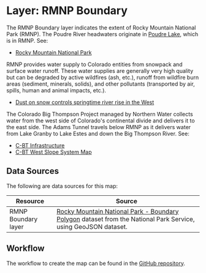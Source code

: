 # Layer: RMNP Boundary #

The RMNP Boundary layer indicates the extent of Rocky Mountain National Park (RMNP).
The Poudre River headwaters originate in [Poudre Lake](https://en.wikipedia.org/wiki/Poudre_Lake),
which is in RMNP.  See:

*   [Rocky Mountain National Park](https://www.nps.gov/romo/index.htm)

RMNP provides water supply to Colorado entities from snowpack and surface water runoff.
These water supplies are generally very high quality but can be degraded by
active wildfires (ash, etc.), runoff from wildfire burn areas (sediment, minerals, solids),
and other pollutants (transported by air, spills, human and animal impacts, etc.).

*   [Dust on snow controls springtime river rise in the West](https://climate.nasa.gov/news/2674/dust-on-snow-controls-springtime-river-rise-in-west/)

The Colorado Big Thompson Project managed by Northern Water collects water from the west side of Colorado's continental divide
and delivers it to the east side.  The Adams Tunnel travels below RMNP as it delivers water from Lake Granby to Lake Estes
and down the Big Thompson River.  See:

*   [C-BT Infrastructure](https://www.northernwater.org/what-we-do/deliver-water/colorado-big-thompson-project/cbt-infrastructure)
*   [C-BT West Slope System Map](https://www.northernwater.org/getmedia/3295d08c-b335-4a86-b757-ced7ef37a2b7/West-Slope-Collection.pdf)

## Data Sources ##

The following are data sources for this map:

| **Resource** | **Source** |
| -- | -- |
| RMNP Boundary layer | [Rocky Mountain National Park - Boundary Polygon](https://romo-nps.opendata.arcgis.com/datasets/rocky-mountain-national-park-boundary-polygon?geometry=-108.135%2C39.988%2C-103.271%2C40.721) dataset from the National Park Service, using GeoJSON dataset. |

## Workflow ##

The workflow to create the map can be found in the [GitHub repository](https://github.com/OpenWaterFoundation/owf-infomapper-co-boulder/tree/master/workflow/CurrentConditions/Environment-Wildfires).
